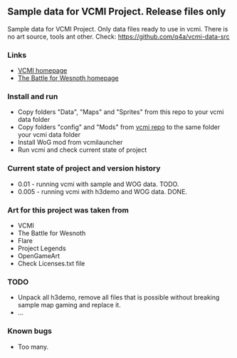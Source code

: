 ## Sample data for VCMI Project. Release files only
Sample data for VCMI Project. Only data files ready to use in vcmi. There is no art source, tools ant other. Check: https://github.com/q4a/vcmi-data-src 

### Links ###

* [VCMI homepage](http://vcmi.eu/)
* [The Battle for Wesnoth homepage](http://wesnoth.org/)

### Install and run ###

* Copy folders "Data", "Maps" and "Sprites" from this repo to your vcmi data folder
* Copy folders "config" and "Mods" from [vcmi repo](https://github.com/vcmi/vcmi) to the same folder  your vcmi data folder
* Install WoG mod from vcmilauncher
* Run vcmi and check current state of project

### Current state of project and version history ###

* 0.01 - running vcmi with sample and WOG data. TODO.
* 0.005 - running vcmi with h3demo and WOG data. DONE.

### Art for this project was taken from ###

* VCMI
* The Battle for Wesnoth
* Flare
* Project Legends
* OpenGameArt
* Check Licenses.txt file

### TODO ###

* Unpack all h3demo, remove all files that is possible without breaking sample map gaming and replace it.
* ...

### Known bugs ###

* Too many.
